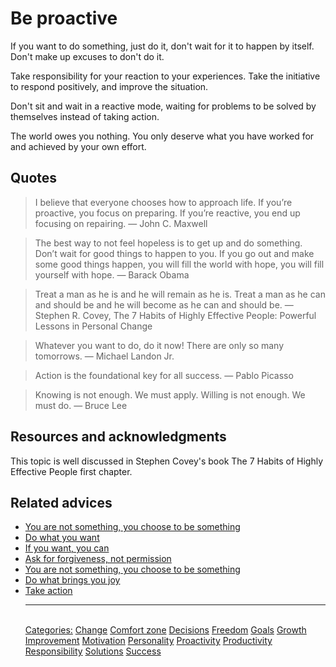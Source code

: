 # Be proactive

If you want to do something, just do it, don't wait for it to happen by itself. Don't make up excuses to don't do it.

Take responsibility for your reaction to your experiences. Take the initiative to respond positively, and improve the situation. 

Don't sit and wait in a reactive mode, waiting for problems to be solved by themselves instead of taking action.

The world owes you nothing. You only deserve what you have worked for and achieved by your own effort.

## Quotes

> I believe that everyone chooses how to approach life. If you’re proactive, you focus on preparing. If you’re reactive, you end up focusing on repairing.  ― John C. Maxwell

> The best way to not feel hopeless is to get up and do something. Don’t wait for good things to happen to you. If you go out and make some good things happen, you will fill the world with hope, you will fill yourself with hope. ― Barack Obama

> Treat a man as he is and he will remain as he is. Treat a man as he can and should be and he will become as he can and should be. ― Stephen R. Covey, The 7 Habits of Highly Effective People: Powerful Lessons in Personal Change

> Whatever you want to do, do it now! There are only so many tomorrows. ― Michael Landon Jr.

> Action is the foundational key for all success. ― Pablo Picasso

> Knowing is not enough. We must apply. Willing is not enough. We must do. ― Bruce Lee

## Resources and acknowledgments

This topic is well discussed in Stephen Covey's book The 7 Habits of Highly Effective People first chapter.

## Related advices

- [You are not something, you choose to be something](../You%20are%20not%20something,%20you%20choose%20to%20be%20something/index.md)
- [Do what you want](../Do%20what%20you%20want/index.md)
- [If you want, you can](../If%20you%20want,%20you%20can/index.md)
- [Ask for forgiveness, not permission](../Ask%20for%20forgiveness,%20not%20permissio/index.md)
- [You are not something, you choose to be something](../You%20are%20not%20something,%20you%20choose%20to%20be%20something/index.md)
- [Do what brings you joy](../Do%20what%20brings%20you%20joy/index.md)
- [Take action](../Take%20action/index.md)<hr/><br/>[Categories:](Categories/index.md) [Change](Categories/Change.md) [Comfort zone](Categories/Comfort%20zone.md) [Decisions](Categories/Decisions.md) [Freedom](Categories/Freedom.md) [Goals](Categories/Goals.md) [Growth](Categories/Growth.md) [Improvement](Categories/Improvement.md) [Motivation](Categories/Motivation.md) [Personality](Categories/Personality.md) [Proactivity](Categories/Proactivity.md) [Productivity](Categories/Productivity.md) [Responsibility](Categories/Responsibility.md) [Solutions](Categories/Solutions.md) [Success](Categories/Success.md)